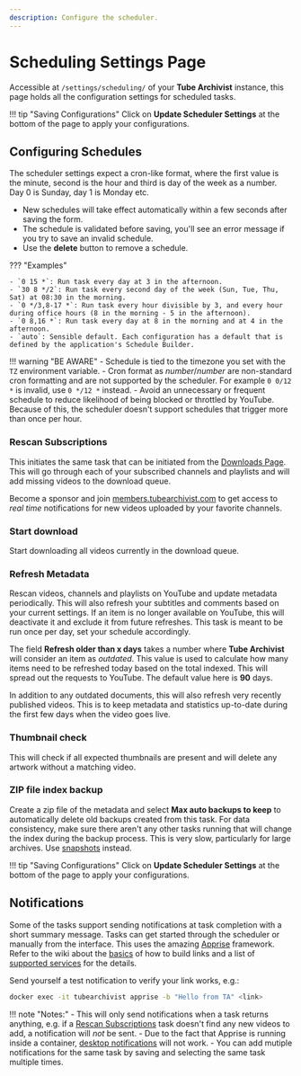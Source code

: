 ```yaml
---
description: Configure the scheduler.
---
```


# Scheduling Settings Page
Accessible at `/settings/scheduling/` of your **Tube Archivist** instance, this page holds all the configuration settings for scheduled tasks.

!!! tip "Saving Configurations"
    Click on **Update Scheduler Settings** at the bottom of the page to apply your configurations.

## Configuring Schedules
The scheduler settings expect a cron-like format, where the first value is the minute, second is the hour and third is day of the week as a number. Day 0 is Sunday, day 1 is Monday etc.

- New schedules will take effect automatically within a few seconds after saving the form.
- The schedule is validated before saving, you'll see an error message if you try to save an invalid schedule.
- Use the **delete** button to remove a schedule.


??? "Examples"

    - `0 15 *`: Run task every day at 3 in the afternoon.
    - `30 8 */2`: Run task every second day of the week (Sun, Tue, Thu, Sat) at 08:30 in the morning.
    - `0 */3,8-17 *`: Run task every hour divisible by 3, and every hour during office hours (8 in the morning - 5 in the afternoon).
    - `0 8,16 *`: Run task every day at 8 in the morning and at 4 in the afternoon.
    - `auto`: Sensible default. Each configuration has a default that is defined by the application's Schedule Builder.

!!! warning "BE AWARE"
    - Schedule is tied to the timezone you set with the `TZ` environment variable.
    - Cron format as *number*/*number* are non-standard cron formatting and are not supported by the scheduler. For example `0 0/12 *` is invalid, use `0 */12 *` instead.
    - Avoid an unnecessary or frequent schedule to reduce likelihood of being blocked or throttled by YouTube. Because of this, the scheduler doesn't support schedules that trigger more than once per hour.

### Rescan Subscriptions
This initiates the same task that can be initiated from the [Downloads Page](../downloads.md#rescan-subscriptions). This will go through each of your subscribed channels and playlists and will add missing videos to the download queue.

Become a sponsor and join [members.tubearchivist.com](https://members.tubearchivist.com/) to get access to *real time* notifications for new videos uploaded by your favorite channels.

### Start download
Start downloading all videos currently in the download queue.

### Refresh Metadata
Rescan videos, channels and playlists on YouTube and update metadata periodically. This will also refresh your subtitles and comments based on your current settings. If an item is no longer available on YouTube, this will deactivate it and exclude it from future refreshes. This task is meant to be run once per day, set your schedule accordingly.

The field **Refresh older than x days** takes a number where **Tube Archivist** will consider an item as *outdated*. This value is used to calculate how many items need to be refreshed today based on the total indexed. This will spread out the requests to YouTube. The default value here is **90** days.

In addition to any outdated documents, this will also refresh very recently published videos. This is to keep metadata and statistics up-to-date during the first few days when the video goes live.

### Thumbnail check
This will check if all expected thumbnails are present and will delete any artwork without a matching video.

### ZIP file index backup
Create a zip file of the metadata and select **Max auto backups to keep** to automatically delete old backups created from this task. For data consistency, make sure there aren't any other tasks running that will change the index during the backup process. This is very slow, particularly for large archives. Use [snapshots](application.md#snapshots) instead.

!!! tip "Saving Configurations"
    Click on **Update Scheduler Settings** at the bottom of the page to apply your configurations.

## Notifications
Some of the tasks support sending notifications at task completion with a short summary message. Tasks can get started through the scheduler or manually from the interface. This uses the amazing [Apprise](https://github.com/caronc/apprise) framework. Refer to the wiki about the [basics](https://github.com/caronc/apprise/wiki/URLBasics) of how to build links and a list of [supported services](https://github.com/caronc/apprise/wiki#notification-services) for the details.

Send yourself a test notification to verify your link works, e.g.:
```bash
docker exec -it tubearchivist apprise -b "Hello from TA" <link>
```

!!! note "Notes:"
    - This will only send notifications when a task returns anything, e.g. if a [Rescan Subscriptions](#rescan-subscriptions) task doesn't find any new videos to add, a notification will *not* be sent.
    - Due to the fact that Apprise is running inside a container, [desktop notifications](https://github.com/caronc/apprise/wiki#desktop-notification-services) will not work.
    - You can add mutiple notifications for the same task by saving and selecting the same task multiple times.
